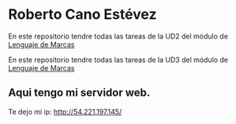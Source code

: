 # Roberto Cano Estévez

 En este repositorio tendre todas las tareas de la UD2 del módulo de [Lenguaje de Marcas](UD2/README.md)

En este repositorio tendre todas las tareas de la UD3 del módulo de [Lenguaje de Marcas](UD3/README.md)


 ## Aqui tengo mi servidor web.

Te dejo mi ip: http://54.221.197.145/